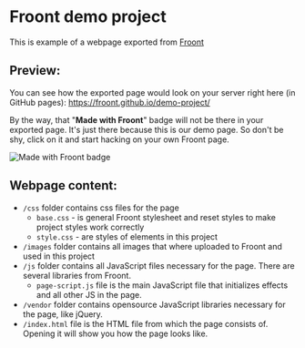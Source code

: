 # Froont demo project
This is example of a webpage exported from [Froont](https://froont.com)

## Preview:
You can see how the exported page would look on your server right here (in GitHub pages): https://froont.github.io/demo-project/

By the way, that "**Made with Froont**" badge will not be there in your exported page. It's just there because this is our demo page. So don't be shy, click on it and start hacking on your own Froont page.

![Made with Froont badge](https://drive.google.com/uc?export=view&id=0B_RXuXpXI78nazRIbm4tY0otdGs)

## Webpage content:

- `/css` folder contains css files for the page
    * `base.css` - is general Froont stylesheet and reset styles to make project styles work correctly
    * `style.css` - are styles of elements in this project
- `/images` folder contains all images that where uploaded to Froont and used in this project
- `/js` folder contains all JavaScript files necessary for the page. There are several libraries from Froont. 
   * `page-script.js` file is the main JavaScript file that initializes effects and all other JS in the page.
- `/vendor` folder contains opensource JavaScript libraries necessary for the page, like jQuery.
- `/index.html` file is the HTML file from which the page consists of. Opening it will show you how the page looks like.
